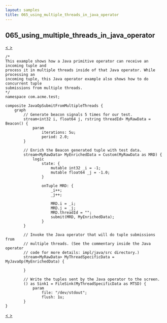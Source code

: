 ```yaml
---
layout: samples
title: 065_using_multiple_threads_in_java_operator
---
```


## 065_using_multiple_threads_in_java_operator

<div class="sampleNav"><a class="button" href="../064_using_spl_composite_params_CompositeParams.spl/"> < </a><a class="button" href="../066_load_balancing_using_gate_LoadBalancingUsingGate.spl/"> > </a>
</div>

~~~~~~
/*
This example shows how a Java primitive operator can receive an incoming tuple and
process it in multiple threads inside of that Java operator. While processing an
incoming tuple, this Java operator example also shows how to do concurrent tuple
submissions from multiple threads.
*/
namespace com.acme.test;

composite JavaOpSubmitFromMultipleThreads {
	graph
		// Generate beacon signals 5 times for our test.
		stream<int32 i, float64 j, rstring threadId> MyRawData = Beacon() {
			param
				iterations: 5u;
				period: 2.0;
		}

		// Enrich the Beacon generated tuple with test data.
		stream<MyRawData> MyEnrichedData = Custom(MyRawData as MRD) {
			logic
				state: {
					mutable int32 _i = -1;
					mutable float64 _j = -1.0;
				}
				
				onTuple MRD: {
					_i++;
					_j++;
					
					MRD.i = _i;
					MRD.j = _j;
					MRD.threadId = "";
					submit(MRD, MyEnrichedData);
				}
		}
				
		// Invoke the Java operator that will do tuple submissions from
		// multiple threads. (See the commentary inside the Java operator
		// code for more details: impl/java/src directory.)
		stream<MyRawData> MyThreadSpecificData = MyJavaOp(MyEnrichedData) {
		
		}
		
		// Write the tuples sent by the Java operator to the screen.
		() as Sink1 = FileSink(MyThreadSpecificData as MTSD) {
			param
				file: "/dev/stdout";
				flush: 1u;
		}
}

~~~~~~

<div class="sampleNav"><a class="button" href="../064_using_spl_composite_params_CompositeParams.spl/"> < </a><a class="button" href="../066_load_balancing_using_gate_LoadBalancingUsingGate.spl/"> > </a>
</div>

